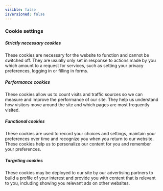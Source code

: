 ```yaml
---
visible: false
isVersioned: false
---
```


### Cookie settings

##### Strictly necessary cookies

These cookies are necessary for the website to function and cannot be switched off. They are usually only set in response to actions made by you which amount to a request for services, such as setting your privacy preferences, logging in or filling in forms.

##### Performance cookies

These cookies allow us to count visits and traffic sources so we can measure and improve the performance of our site. They help us understand how visitors move around the site and which pages are most frequently visited.

##### Functional cookies

These cookies are used to record your choices and settings, maintain your preferences over time and recognize you when you return to our website. These cookies help us to personalize our content for you and remember your preferences.

##### Targeting cookies

These cookies may be deployed to our site by our advertising partners to build a profile of your interest and provide you with content that is relevant to you, including showing you relevant ads on other websites.

